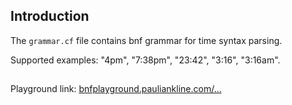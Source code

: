 ## Introduction

The `grammar.cf` file contains bnf grammar for time syntax parsing.


Supported examples: "4pm", "7:38pm", "23:42", "3:16", "3:16am".

##
Playground link:
[bnfplayground.pauliankline.com/...](
https://bnfplayground.pauliankline.com/?bnf=%3Ctime%3E%20%3A%3A%3D%20%20%3Chour12%3E%20%22%3A%22%20%3Cminute%3E%20%3Cperiod_abbr%3E%20%0A%09%09%09%7C%20%3Chour24%3E%20%22%3A%22%20%3Cminute%3E%0A%20%20%20%20%20%20%20%20%20%20%20%20%7C%20%3Chour12%3E%20%3Cperiod_abbr%3E%0A%3Chour12%3E%20%3A%3A%3D%20(%221%22%20%5B0-2%5D)%20%7C%20(%220%22%20%3Cdigit%3E)%20%20%20%7C%20%3Cdigit%3E%0A%3Chour24%3E%20%3A%3A%3D%20(%222%22%20%5B0-3%5D)%20%7C%20(%5B0-1%5D%20%3Cdigit%3E)%20%7C%20%3Cdigit%3E%20%0A%3Cminute%3E%20%3A%3A%3D%20(%5B0-5%5D%20%3Cdigit%3E)%0A%3Cdigit%3E%20%20%3A%3A%3D%20%5B0-9%5D%0A%3Cperiod_abbr%3E%20%3A%3A%3D%20%22am%22%20%7C%20%22pm%22&name=Time%20grammar)
